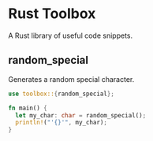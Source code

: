 # Rust Toolbox
A Rust library of useful code snippets.

## random_special
Generates a random special character.
``` rust
use toolbox::{random_special};

fn main() {
  let my_char: char = random_special();
  println!("'{}'", my_char);
}
```
